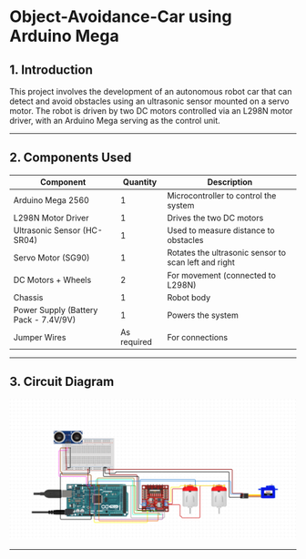 # Object-Avoidance-Car using Arduino Mega

## **1. Introduction**

This project involves the development of an autonomous robot car that can detect and avoid obstacles using an ultrasonic sensor mounted on a servo motor. The robot is driven by two DC motors controlled via an L298N motor driver, with an Arduino Mega serving as the control unit.

---

## **2. Components Used**

| Component                             | Quantity    | Description                                          |
| ------------------------------------- | ----------- | ---------------------------------------------------- |
| Arduino Mega 2560                     | 1           | Microcontroller to control the system                |
| L298N Motor Driver                    | 1           | Drives the two DC motors                             |
| Ultrasonic Sensor (HC-SR04)           | 1           | Used to measure distance to obstacles                |
| Servo Motor (SG90)                    | 1           | Rotates the ultrasonic sensor to scan left and right |
| DC Motors + Wheels                    | 2           | For movement (connected to L298N)                    |
| Chassis                               | 1           | Robot body                                           |
| Power Supply (Battery Pack - 7.4V/9V) | 1           | Powers the system                                    |
| Jumper Wires                          | As required | For connections                                      |


---

## **3. Circuit Diagram**
![Circuit Diagram](Circuit_diagram.png)

---


